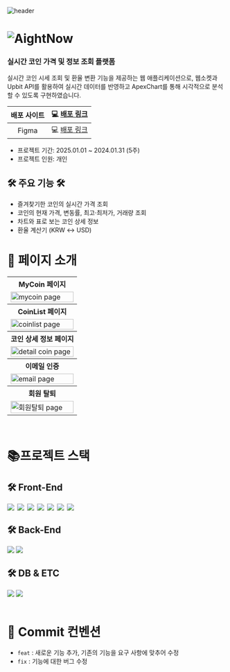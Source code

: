 ![header](https://capsule-render.vercel.app/api?type=waving&color=8E7CC3&fontColor=ffffff&height=200&section=header&text=AightNow&fontSize=70&animation=fadeIn&fontAlignY=40&desc=&descSize=30)

<h1 style='display:flex; text-align:center;'> <img src="https://github.com/user-attachments/assets/509332bd-1a09-478a-9776-e5b099c00ce2" align="center"/> AightNow </h1>

### 실시간 코인 가격 및 정보 조회 플랫폼

실시간 코인 시세 조회 및 환율 변환 기능을 제공하는 웹 애플리케이션으로, 웹소켓과 Upbit API를 활용하여 실시간 데이터를 반영하고 ApexChart를 통해 시각적으로 분석할 수 있도록 구현하였습니다.


| 배포 사이트 | 💻 [배포 링크](https://coinbrief.vercel.app/)|
| :---------: | :-----------------: |
| Figma | 💻 [배포 링크](https://www.figma.com/design/xxO2ItVjjcXe3QsYKTmkPR/coin_project?node-id=83&t=7oUZtrM0jBOWerVz-0)|

- 프로젝트 기간: 2025.01.01 ~ 2024.01.31 (5주)
- 프로젝트 인원: 개인

## 🛠️ 주요 기능 🛠️

 - 즐겨찾기한 코인의 실시간 가격 조회
 - 코인의 현재 가격, 변동률, 최고·최저가, 거래량 조회
 - 차트와 표로 보는 코인 상세 정보
 - 환율 계산기 (KRW ↔ USD)

# 🧾 페이지 소개

<table align=center >	
 <tr >
    <th >
      MyCoin 페이지
    </th>
  </tr>
  <tr>
    <td>
      <img src="https://github.com/user-attachments/assets/3381b958-6fe8-45bb-9bb0-b0a92971d0d7"  alt="mycoin page" width = 100%  >
    </td>
   </tr> 
   <tr>
    <th>
      CoinList 페이지
    </th>
  </tr>
  <tr>
    <td>
      <img src="https://github.com/user-attachments/assets/f9ac726d-1a17-407c-a532-3ad10255aab6" alt="coinlist page" width = 100%  >
    </td>
   </tr> 
  <tr>
    <th>
      코인 상세 정보 페이지
    </th>
  </tr>
  <tr>
    <td>
      <img src="https://github.com/user-attachments/assets/1d9b956b-a32b-4c09-bc14-711b886fc545"  alt="detail coin page" width = 100% >
    </td>
   </tr> 
   <tr>
    <th>
      이메일 인증
    </th>
  </tr>
  <tr>
    <td>
      <img src="https://github.com/user-attachments/assets/1bea941e-ea15-4c1e-a43a-e443358e1058"  alt="email page"  width = 100% >
    </td>
   </tr>
      <tr>
    <th>
      회원 탈퇴
    </th>
  </tr>
  <tr>
    <td>
      <img src="https://github.com/user-attachments/assets/ce297011-1468-4a15-905e-22004eadbbf4"  alt="회원탈퇴 page"  width = 100% >
    </td>
   </tr> 

   
</table>		
<br/>

# 📚프로젝트 스택

<div style='gap:7px'>
<h2> 🛠️ Front-End</h2>
	<div style='display:flex; gap:7px'>
	<img src="https://img.shields.io/badge/Next.js-000000?style=for-the-badge&logo=Next.js" />
  	<img src="https://img.shields.io/badge/TypeScript-3178C6?style=for-the-badge&logo=typescript&logoColor=white" />	
		<img src="https://img.shields.io/badge/Zustand-433e38?style=for-the-badge" />
<img src="https://img.shields.io/badge/tailwindcss-06B6D4?style=for-the-badge&logo=tailwindcss&logoColor=white" />
		<img src="https://img.shields.io/badge/ApexCharts-3891eb?style=for-the-badge" />
 <img src="https://img.shields.io/badge/shadcnui-000000?style=for-the-badge&logo=shadcnui" />
		<img src="https://img.shields.io/badge/express-000000?style=for-the-badge&logo=express" />
	</div>
	<div style=' gap:7px'>
<h2> 🛠️ Back-End</h2>
		<img src="https://img.shields.io/badge/express-000000?style=for-the-badge&logo=express" />
 
<img src="https://img.shields.io/badge/Nodemailer-5FA04E?style=for-the-badge" />
	</div>
	<div style=' gap:7px'>
<h2> 🛠️ DB & ETC</h2>
 <img src="https://img.shields.io/badge/firebase-DD2C00?style=for-the-badge&logo=firebase&logoColor=white" />

 <img src="https://img.shields.io/badge/socketdotio-010101?style=for-the-badge&logo=socketdotio" />
</div>
	

 

</div>
<br>


# 🤙 Commit 컨벤션

- `feat` : 새로운 기능 추가, 기존의 기능을 요구 사항에 맞추어 수정
- `fix` : 기능에 대한 버그 수정
